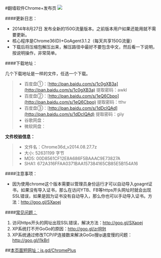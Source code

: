 #翻墙软件Chrome+发布页 ![](https://oq1gjg.bl3301.livefilestore.com/y2mlLXDCNxE4Puvrh_LvWZjKjFJWNvFh1qLCNBpKa_ykS9zlKUsqg2lImG3Tje3vbcsJt9TWo3BLvQP5Bs8xM_hLPpT3mvfZEcjo6e4sfZqSoM7F4Tr2GuZ2rOGGGzLdFgc/chrome48.ico?psid=1)

####更新日志：
* 2014年8月27日 发布全新的150G流量版本。之前版本用户如果还能用就不需要更新。
* 核心程序是Chrome36(D)+GoAgent3.1.2（每天共享150G流量）
* 下载后将压缩包解压出来，解压路径中最好不要包含中文，然后看一下说明，按说明操作，非常简单。

####下载地址：

几个下载地址是一样的文件，任选一个下载。
> * 百度盘①：[http://pan.baidu.com/s/1c0gXB3a](http://pan.baidu.com/s/1c0gXB3a)  提取密码：awkl
> * 百度盘②：[http://pan.baidu.com/s/1eQ6Cbpo](http://pan.baidu.com/s/1eQ6Cbpo)  提取密码：tthv
> * 百度盘③：[http://pan.baidu.com/s/1dDclQAd](http://pan.baidu.com/s/1dDclQAd)  提取密码：giiy
> * 谷歌网盘：
> * 微软网盘：

**文件校验信息：**
> * 文件名：Chrome36d_v2014.08.27.7z
> * 大小: 52631199 字节
> * MD5: 00D8561CF12E8A686F5BAAAC9E73827A
> * SHA1: 672A316FFAA0371BAA157384165CB85E5B154A16

####注意事项：
* 因为使用chrome这个版本需要以管理员身份运行才可以自动导入goagnt证书，如果没有导入证书，那么在访问YTB、FB等https开头网址时就会出现SSL错误，如果是因为证书没有自动导入，那么你也可以手动导入证书。方法：http://goo.gl/SXaoej

####[常见问题：](https://github.com/comeforu2012/FQ_FAQ/wiki)

1. 访问https开头的网址出现SSL错误，解决方法：http://goo.gl/SXaoej
2. XP系统打不开GoGo的原因：http://goo.gl/zrIR9t
3. XP系统通过修改TCP/IP连接数来解决GoGo搜ip速度慢的问题：http://goo.gl/l1kBrl

##[本页面短网址：is.gd/ChromePlus](http://is.gd/ChromePlus)